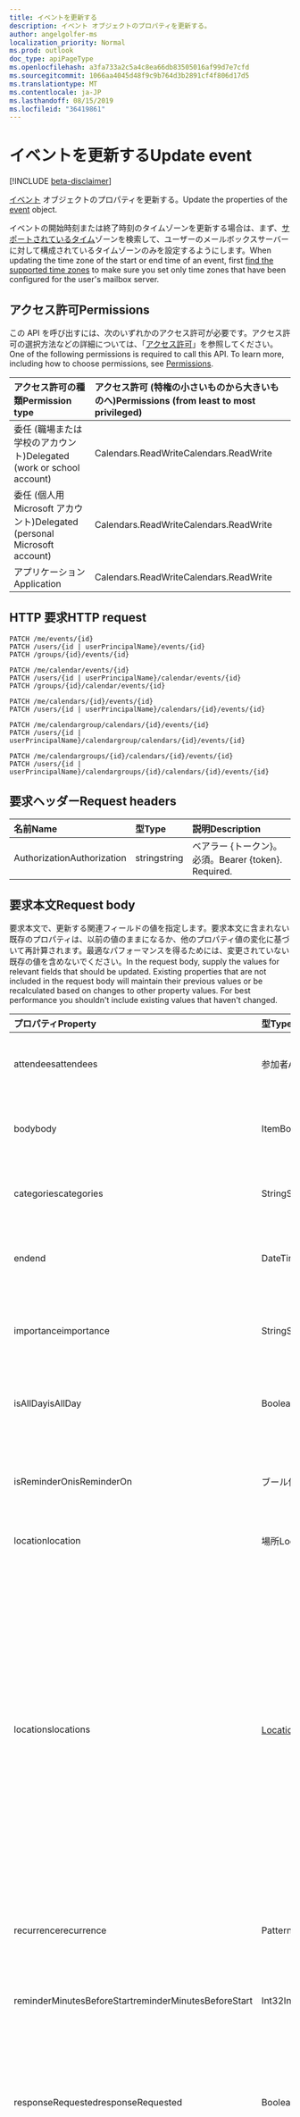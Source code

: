```yaml
---
title: イベントを更新する
description: イベント オブジェクトのプロパティを更新する。
author: angelgolfer-ms
localization_priority: Normal
ms.prod: outlook
doc_type: apiPageType
ms.openlocfilehash: a3fa733a2c5a4c8ea66db83505016af99d7e7cfd
ms.sourcegitcommit: 1066aa4045d48f9c9b764d3b2891cf4f806d17d5
ms.translationtype: MT
ms.contentlocale: ja-JP
ms.lasthandoff: 08/15/2019
ms.locfileid: "36419861"
---
```

# <a name="update-event"></a><span data-ttu-id="147c5-103">イベントを更新する</span><span class="sxs-lookup"><span data-stu-id="147c5-103">Update event</span></span>

[!INCLUDE [beta-disclaimer](../../includes/beta-disclaimer.md)]

<span data-ttu-id="147c5-104">[イベント](../resources/event.md) オブジェクトのプロパティを更新する。</span><span class="sxs-lookup"><span data-stu-id="147c5-104">Update the properties of the [event](../resources/event.md) object.</span></span>

<span data-ttu-id="147c5-105">イベントの開始時刻または終了時刻のタイムゾーンを更新する場合は、まず、[サポートされているタイム](outlookuser-supportedtimezones.md)ゾーンを検索して、ユーザーのメールボックスサーバーに対して構成されているタイムゾーンのみを設定するようにします。</span><span class="sxs-lookup"><span data-stu-id="147c5-105">When updating the time zone of the start or end time of an event, first [find the supported time zones](outlookuser-supportedtimezones.md) to make sure you set only time zones that have been configured for the user's mailbox server.</span></span> 

## <a name="permissions"></a><span data-ttu-id="147c5-106">アクセス許可</span><span class="sxs-lookup"><span data-stu-id="147c5-106">Permissions</span></span>
<span data-ttu-id="147c5-p101">この API を呼び出すには、次のいずれかのアクセス許可が必要です。アクセス許可の選択方法などの詳細については、「[アクセス許可](/graph/permissions-reference)」を参照してください。</span><span class="sxs-lookup"><span data-stu-id="147c5-p101">One of the following permissions is required to call this API. To learn more, including how to choose permissions, see [Permissions](/graph/permissions-reference).</span></span>

|<span data-ttu-id="147c5-109">アクセス許可の種類</span><span class="sxs-lookup"><span data-stu-id="147c5-109">Permission type</span></span>      | <span data-ttu-id="147c5-110">アクセス許可 (特権の小さいものから大きいものへ)</span><span class="sxs-lookup"><span data-stu-id="147c5-110">Permissions (from least to most privileged)</span></span>              |
|:--------------------|:---------------------------------------------------------|
|<span data-ttu-id="147c5-111">委任 (職場または学校のアカウント)</span><span class="sxs-lookup"><span data-stu-id="147c5-111">Delegated (work or school account)</span></span> | <span data-ttu-id="147c5-112">Calendars.ReadWrite</span><span class="sxs-lookup"><span data-stu-id="147c5-112">Calendars.ReadWrite</span></span>    |
|<span data-ttu-id="147c5-113">委任 (個人用 Microsoft アカウント)</span><span class="sxs-lookup"><span data-stu-id="147c5-113">Delegated (personal Microsoft account)</span></span> | <span data-ttu-id="147c5-114">Calendars.ReadWrite</span><span class="sxs-lookup"><span data-stu-id="147c5-114">Calendars.ReadWrite</span></span>    |
|<span data-ttu-id="147c5-115">アプリケーション</span><span class="sxs-lookup"><span data-stu-id="147c5-115">Application</span></span> | <span data-ttu-id="147c5-116">Calendars.ReadWrite</span><span class="sxs-lookup"><span data-stu-id="147c5-116">Calendars.ReadWrite</span></span> |

## <a name="http-request"></a><span data-ttu-id="147c5-117">HTTP 要求</span><span class="sxs-lookup"><span data-stu-id="147c5-117">HTTP request</span></span>
<!-- { "blockType": "ignored" } -->
```http
PATCH /me/events/{id}
PATCH /users/{id | userPrincipalName}/events/{id}
PATCH /groups/{id}/events/{id}

PATCH /me/calendar/events/{id}
PATCH /users/{id | userPrincipalName}/calendar/events/{id}
PATCH /groups/{id}/calendar/events/{id}

PATCH /me/calendars/{id}/events/{id}
PATCH /users/{id | userPrincipalName}/calendars/{id}/events/{id}

PATCH /me/calendargroup/calendars/{id}/events/{id}
PATCH /users/{id | userPrincipalName}/calendargroup/calendars/{id}/events/{id}

PATCH /me/calendargroups/{id}/calendars/{id}/events/{id}
PATCH /users/{id | userPrincipalName}/calendargroups/{id}/calendars/{id}/events/{id}
```
## <a name="request-headers"></a><span data-ttu-id="147c5-118">要求ヘッダー</span><span class="sxs-lookup"><span data-stu-id="147c5-118">Request headers</span></span>
| <span data-ttu-id="147c5-119">名前</span><span class="sxs-lookup"><span data-stu-id="147c5-119">Name</span></span>       | <span data-ttu-id="147c5-120">型</span><span class="sxs-lookup"><span data-stu-id="147c5-120">Type</span></span> | <span data-ttu-id="147c5-121">説明</span><span class="sxs-lookup"><span data-stu-id="147c5-121">Description</span></span>|
|:-----------|:------|:----------|
| <span data-ttu-id="147c5-122">Authorization</span><span class="sxs-lookup"><span data-stu-id="147c5-122">Authorization</span></span>  | <span data-ttu-id="147c5-123">string</span><span class="sxs-lookup"><span data-stu-id="147c5-123">string</span></span>  | <span data-ttu-id="147c5-p102">ベアラー {トークン}。必須。</span><span class="sxs-lookup"><span data-stu-id="147c5-p102">Bearer {token}. Required.</span></span> |

## <a name="request-body"></a><span data-ttu-id="147c5-126">要求本文</span><span class="sxs-lookup"><span data-stu-id="147c5-126">Request body</span></span>
<span data-ttu-id="147c5-p103">要求本文で、更新する関連フィールドの値を指定します。要求本文に含まれない既存のプロパティは、以前の値のままになるか、他のプロパティ値の変化に基づいて再計算されます。最適なパフォーマンスを得るためには、変更されていない既存の値を含めないでください。</span><span class="sxs-lookup"><span data-stu-id="147c5-p103">In the request body, supply the values for relevant fields that should be updated. Existing properties that are not included in the request body will maintain their previous values or be recalculated based on changes to other property values. For best performance you shouldn't include existing values that haven't changed.</span></span>

| <span data-ttu-id="147c5-130">プロパティ</span><span class="sxs-lookup"><span data-stu-id="147c5-130">Property</span></span>       | <span data-ttu-id="147c5-131">型</span><span class="sxs-lookup"><span data-stu-id="147c5-131">Type</span></span>    | <span data-ttu-id="147c5-132">説明</span><span class="sxs-lookup"><span data-stu-id="147c5-132">Description</span></span> |
|:---------------|:--------|:------------|
| <span data-ttu-id="147c5-133">attendees</span><span class="sxs-lookup"><span data-stu-id="147c5-133">attendees</span></span>|<span data-ttu-id="147c5-134">参加者</span><span class="sxs-lookup"><span data-stu-id="147c5-134">Attendee</span></span>|<span data-ttu-id="147c5-135">イベントの参加者のコレクションです。</span><span class="sxs-lookup"><span data-stu-id="147c5-135">The collection of attendees for the event.</span></span>|
| <span data-ttu-id="147c5-136">body</span><span class="sxs-lookup"><span data-stu-id="147c5-136">body</span></span>|<span data-ttu-id="147c5-137">ItemBody</span><span class="sxs-lookup"><span data-stu-id="147c5-137">ItemBody</span></span>|<span data-ttu-id="147c5-138">イベントに関連付けられたメッセージの本文。</span><span class="sxs-lookup"><span data-stu-id="147c5-138">The body of the message associated with the event.</span></span>|
| <span data-ttu-id="147c5-139">categories</span><span class="sxs-lookup"><span data-stu-id="147c5-139">categories</span></span>|<span data-ttu-id="147c5-140">String</span><span class="sxs-lookup"><span data-stu-id="147c5-140">String</span></span>|<span data-ttu-id="147c5-141">イベントに関連付けられたカテゴリ。</span><span class="sxs-lookup"><span data-stu-id="147c5-141">The categories associated with the event.</span></span>|
| <span data-ttu-id="147c5-142">end</span><span class="sxs-lookup"><span data-stu-id="147c5-142">end</span></span>|<span data-ttu-id="147c5-143">DateTimeTimeZone</span><span class="sxs-lookup"><span data-stu-id="147c5-143">DateTimeTimeZone</span></span>|<span data-ttu-id="147c5-144">イベントが終了する日付、時刻、タイムゾーン</span><span class="sxs-lookup"><span data-stu-id="147c5-144">The date, time, and time zone that the event ends.</span></span> |
| <span data-ttu-id="147c5-145">importance</span><span class="sxs-lookup"><span data-stu-id="147c5-145">importance</span></span>|<span data-ttu-id="147c5-146">String</span><span class="sxs-lookup"><span data-stu-id="147c5-146">String</span></span>|<span data-ttu-id="147c5-147">イベントの重要度。</span><span class="sxs-lookup"><span data-stu-id="147c5-147">The importance of the event.</span></span> <span data-ttu-id="147c5-148">可能な値は `low`、`normal`、`high` です。</span><span class="sxs-lookup"><span data-stu-id="147c5-148">Possible values are: `low`, `normal`, `high`.</span></span>|
| <span data-ttu-id="147c5-149">isAllDay</span><span class="sxs-lookup"><span data-stu-id="147c5-149">isAllDay</span></span>|<span data-ttu-id="147c5-150">Boolean</span><span class="sxs-lookup"><span data-stu-id="147c5-150">Boolean</span></span>|<span data-ttu-id="147c5-151">イベントが一日中続く場合に、true に設定します。</span><span class="sxs-lookup"><span data-stu-id="147c5-151">Set to true if the event lasts all day.</span></span>|
| <span data-ttu-id="147c5-152">isReminderOn</span><span class="sxs-lookup"><span data-stu-id="147c5-152">isReminderOn</span></span>|<span data-ttu-id="147c5-153">ブール値</span><span class="sxs-lookup"><span data-stu-id="147c5-153">Boolean</span></span>|<span data-ttu-id="147c5-154">ユーザーにイベントを通知するアラートを設定する場合は、true に設定します。</span><span class="sxs-lookup"><span data-stu-id="147c5-154">Set to true if an alert is set to remind the user of the event.</span></span>|
| <span data-ttu-id="147c5-155">location</span><span class="sxs-lookup"><span data-stu-id="147c5-155">location</span></span>|<span data-ttu-id="147c5-156">場所</span><span class="sxs-lookup"><span data-stu-id="147c5-156">Location</span></span>|<span data-ttu-id="147c5-157">イベントの場所。</span><span class="sxs-lookup"><span data-stu-id="147c5-157">The location of the event.</span></span>|
|<span data-ttu-id="147c5-158">locations</span><span class="sxs-lookup"><span data-stu-id="147c5-158">locations</span></span>|<span data-ttu-id="147c5-159">[Location](../resources/location.md) コレクション</span><span class="sxs-lookup"><span data-stu-id="147c5-159">[Location](../resources/location.md) collection</span></span>|<span data-ttu-id="147c5-160">イベントを開催する場所、または参加者がいる場所。</span><span class="sxs-lookup"><span data-stu-id="147c5-160">The locations where the event is held or attended from.</span></span> <span data-ttu-id="147c5-161">**location** プロパティと **locations** プロパティは常に互いに一致します。</span><span class="sxs-lookup"><span data-stu-id="147c5-161">The **location** and **locations** properties always correspond with each other.</span></span> <span data-ttu-id="147c5-162">**location** プロパティを更新すると、**locations** コレクションに含まれる既存のすべての場所が削除されて、**location** の新しい値に置き換えられます。</span><span class="sxs-lookup"><span data-stu-id="147c5-162">If you update the **location** property, any prior locations in the **locations** collection would be removed and replaced by the new **location** value.</span></span> |
| <span data-ttu-id="147c5-163">recurrence</span><span class="sxs-lookup"><span data-stu-id="147c5-163">recurrence</span></span>|<span data-ttu-id="147c5-164">PatternedRecurrence</span><span class="sxs-lookup"><span data-stu-id="147c5-164">PatternedRecurrence</span></span>|<span data-ttu-id="147c5-165">イベントの繰り返しパターン。</span><span class="sxs-lookup"><span data-stu-id="147c5-165">The recurrence pattern for the event.</span></span>|
| <span data-ttu-id="147c5-166">reminderMinutesBeforeStart</span><span class="sxs-lookup"><span data-stu-id="147c5-166">reminderMinutesBeforeStart</span></span>|<span data-ttu-id="147c5-167">Int32</span><span class="sxs-lookup"><span data-stu-id="147c5-167">Int32</span></span>|<span data-ttu-id="147c5-168">アラーム通知を行う、イベント開始時間前の分数。</span><span class="sxs-lookup"><span data-stu-id="147c5-168">The number of minutes before the event start time that the reminder alert occurs.</span></span>|
| <span data-ttu-id="147c5-169">responseRequested</span><span class="sxs-lookup"><span data-stu-id="147c5-169">responseRequested</span></span>|<span data-ttu-id="147c5-170">Boolean</span><span class="sxs-lookup"><span data-stu-id="147c5-170">Boolean</span></span>|<span data-ttu-id="147c5-171">イベントが承諾または辞退されたときに、送信者が応答を要求する場合に、true に設定します。</span><span class="sxs-lookup"><span data-stu-id="147c5-171">Set to true if the sender would like a response when the event is accepted or declined.</span></span>|
| <span data-ttu-id="147c5-172">sensitivity</span><span class="sxs-lookup"><span data-stu-id="147c5-172">sensitivity</span></span>|<span data-ttu-id="147c5-173">String</span><span class="sxs-lookup"><span data-stu-id="147c5-173">String</span></span>| <span data-ttu-id="147c5-174">使用可能な値: `normal`、`personal`、`private`、`confidential`。</span><span class="sxs-lookup"><span data-stu-id="147c5-174">Possible values are: `normal`, `personal`, `private`, `confidential`.</span></span>|
| <span data-ttu-id="147c5-175">showAs</span><span class="sxs-lookup"><span data-stu-id="147c5-175">showAs</span></span>|<span data-ttu-id="147c5-176">String</span><span class="sxs-lookup"><span data-stu-id="147c5-176">String</span></span>|<span data-ttu-id="147c5-177">表示するステータス。</span><span class="sxs-lookup"><span data-stu-id="147c5-177">The status to show.</span></span> <span data-ttu-id="147c5-178">可能な値は`free` 、 `tentative`、 `busy` `oof` `workingElsewhere`、、、 `unknown`、です。</span><span class="sxs-lookup"><span data-stu-id="147c5-178">Possible values are: `free` , `tentative`, `busy`, `oof`, `workingElsewhere`, `unknown`.</span></span>|
| <span data-ttu-id="147c5-179">開始</span><span class="sxs-lookup"><span data-stu-id="147c5-179">start</span></span>|<span data-ttu-id="147c5-180">DateTimeTimeZone</span><span class="sxs-lookup"><span data-stu-id="147c5-180">DateTimeTimeZone</span></span>|<span data-ttu-id="147c5-181">イベントの開始日、時刻、タイムゾーンを指定します。</span><span class="sxs-lookup"><span data-stu-id="147c5-181">The start date, time, and time zone of the event.</span></span> |
| <span data-ttu-id="147c5-182">subject</span><span class="sxs-lookup"><span data-stu-id="147c5-182">subject</span></span>|<span data-ttu-id="147c5-183">String</span><span class="sxs-lookup"><span data-stu-id="147c5-183">String</span></span>|<span data-ttu-id="147c5-184">イベントの件名行のテキスト。</span><span class="sxs-lookup"><span data-stu-id="147c5-184">The text of the event's subject line.</span></span>|

<span data-ttu-id="147c5-185">**イベント** リソースは[拡張機能](/graph/extensibility-overview)をサポートしているため、`PATCH` 操作を使用して、既存の**イベント** インスタンスで拡張機能のカスタム プロパティにあるアプリ固有のデータを追加、更新、または削除することができます。</span><span class="sxs-lookup"><span data-stu-id="147c5-185">Because the **event** resource supports [extensions](/graph/extensibility-overview), you can use the `PATCH` operation to add, update, or delete your own app-specific data in custom properties of an extension in an existing **event** instance.</span></span>

<span data-ttu-id="147c5-186">アップデートする**イベント**が複数の出席者が含まれる定期的で主要なイベントである場合、インスタンス別にそれぞれに更新され、主要な系列と更新された各インスタンスごとに複数の通知メールが送信されます。</span><span class="sxs-lookup"><span data-stu-id="147c5-186">If the **event** you're updating is the master event of a recurring series, contains multiple attendees, and has instances that have been updated separately, multiple notification emails will be sent out: one for the master series and one per instance that has been updated.</span></span>

## <a name="response"></a><span data-ttu-id="147c5-187">応答</span><span class="sxs-lookup"><span data-stu-id="147c5-187">Response</span></span>

<span data-ttu-id="147c5-188">成功した場合、このメソッドは `200 OK` 応答コードと、応答本文で、更新された [event](../resources/event.md) オブジェクトを返します。</span><span class="sxs-lookup"><span data-stu-id="147c5-188">If successful, this method returns a `200 OK` response code and updated [event](../resources/event.md) object in the response body.</span></span>

><span data-ttu-id="147c5-189">**注:** この方法は、エラー コード`ErrorOccurrenceCrossingBoundary` で HTTP 400 無効な要求の応答を返すことができます。そして、次のエラー メッセージが表示されます: 変更したアイテムが、隣接するアイテムと交差または重複しています。</span><span class="sxs-lookup"><span data-stu-id="147c5-189">**Note:** This method can return an HTTP 400 Bad Request response with an error code of `ErrorOccurrenceCrossingBoundary` and the following error message: Modified occurrence is crossing or overlapping adjacent occurrence.</span></span> <span data-ttu-id="147c5-190">定期的な予定の例外にある Outlook の制限に更新プログラムが違反していることを次のように示します: 定期的な予定を移動させる、または前回の定期的な予定をその日付より前日または後日に移動することはできません。</span><span class="sxs-lookup"><span data-stu-id="147c5-190">This indicates that the update violates the following Outlook restriction on recurrence exceptions: an occurrence cannot be moved to or before the day of the previous occurrence, and cannot be moved to or after the day of the following occurrence.</span></span>

## <a name="example"></a><span data-ttu-id="147c5-191">例</span><span class="sxs-lookup"><span data-stu-id="147c5-191">Example</span></span>

##### <a name="request"></a><span data-ttu-id="147c5-192">要求</span><span class="sxs-lookup"><span data-stu-id="147c5-192">Request</span></span>

<span data-ttu-id="147c5-193">以下は、要求の例です。</span><span class="sxs-lookup"><span data-stu-id="147c5-193">Here is an example of the request.</span></span>

# <a name="httptabhttp"></a>[<span data-ttu-id="147c5-194">プロトコル</span><span class="sxs-lookup"><span data-stu-id="147c5-194">HTTP</span></span>](#tab/http)
<!-- {
  "blockType": "request",
  "name": "update_event"
}-->
```http
PATCH https://graph.microsoft.com/beta/me/events/{id}
Content-type: application/json
Content-length: 285

{
  "originalStartTimeZone": "originalStartTimeZone-value",
  "originalEndTimeZone": "originalEndTimeZone-value",
  "responseStatus": {
    "response": "",
    "time": "2016-10-19T10:37:00Z"
  },
  "recurrence": null,
  "uid": "iCalUId-value",
  "reminderMinutesBeforeStart": 99,
  "isReminderOn": true
}
```
# <a name="ctabcsharp"></a>[<span data-ttu-id="147c5-195">C#</span><span class="sxs-lookup"><span data-stu-id="147c5-195">C#</span></span>](#tab/csharp)
[!INCLUDE [sample-code](../includes/snippets/csharp/update-event-csharp-snippets.md)]
[!INCLUDE [sdk-documentation](../includes/snippets/snippets-sdk-documentation-link.md)]

# <a name="javascripttabjavascript"></a>[<span data-ttu-id="147c5-196">JavaScript</span><span class="sxs-lookup"><span data-stu-id="147c5-196">JavaScript</span></span>](#tab/javascript)
[!INCLUDE [sample-code](../includes/snippets/javascript/update-event-javascript-snippets.md)]
[!INCLUDE [sdk-documentation](../includes/snippets/snippets-sdk-documentation-link.md)]

---


##### <a name="response"></a><span data-ttu-id="147c5-197">応答</span><span class="sxs-lookup"><span data-stu-id="147c5-197">Response</span></span>
<span data-ttu-id="147c5-p108">以下は、応答の例です。注:簡潔にするために、ここに示す応答オブジェクトは切り詰められている場合があります。すべてのプロパティは実際の呼び出しから返されます。</span><span class="sxs-lookup"><span data-stu-id="147c5-p108">Here is an example of the response. Note: The response object shown here may be truncated for brevity. All of the properties will be returned from an actual call.</span></span>
<!-- {
  "blockType": "response",
  "truncated": true,
  "@odata.type": "microsoft.graph.event"
} -->
```http
HTTP/1.1 200 OK
Content-type: application/json
Content-length: 285

{
  "originalStartTimeZone": "originalStartTimeZone-value",
  "originalEndTimeZone": "originalEndTimeZone-value",
  "responseStatus": {
    "response": "",
    "time": "2016-10-19T10:37:00Z"
  },
  "recurrence": null,
  "uid": "iCalUId-value",
  "reminderMinutesBeforeStart": 99,
  "isReminderOn": true
}
```


## <a name="see-also"></a><span data-ttu-id="147c5-201">関連項目</span><span class="sxs-lookup"><span data-stu-id="147c5-201">See also</span></span>

- [<span data-ttu-id="147c5-202">拡張機能を使用してカスタム データをリソースに追加する</span><span class="sxs-lookup"><span data-stu-id="147c5-202">Add custom data to resources using extensions</span></span>](/graph/extensibility-overview)
- [<span data-ttu-id="147c5-203">オープン拡張機能を使用したユーザーへのカスタム データの追加 (プレビュー)</span><span class="sxs-lookup"><span data-stu-id="147c5-203">Add custom data to users using open extensions (preview)</span></span>](/graph/extensibility-open-users)
- [<span data-ttu-id="147c5-204">スキーマ拡張機能を使用したグループへのカスタム データの追加 (プレビュー)</span><span class="sxs-lookup"><span data-stu-id="147c5-204">Add custom data to groups using schema extensions (preview)</span></span>](/graph/extensibility-schema-groups)


<!-- uuid: 8fcb5dbc-d5aa-4681-8e31-b001d5168d79
2015-10-25 14:57:30 UTC -->
<!--
{
  "type": "#page.annotation",
  "description": "Update event",
  "keywords": "",
  "section": "documentation",
  "tocPath": "",
  "suppressions": [
  ]
}
-->
